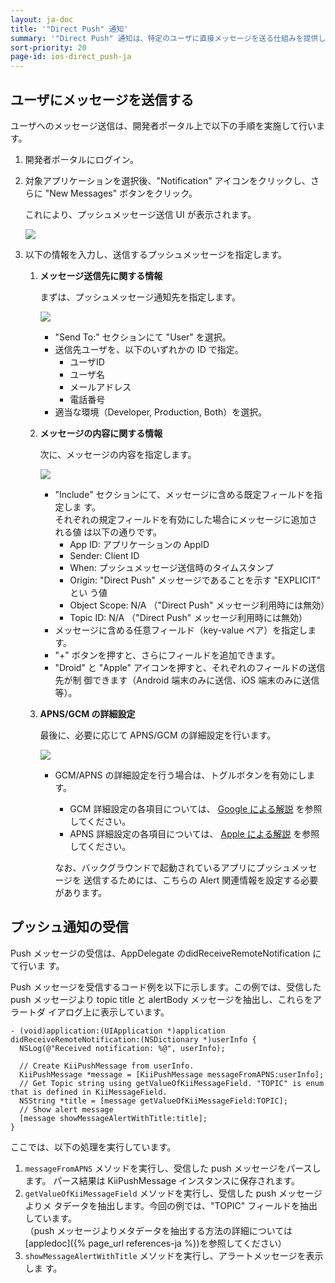 ```yaml
---
layout: ja-doc
title: '"Direct Push" 通知'
summary: '"Direct Push" 通知は、特定のユーザに直接メッセージを送る仕組みを提供します。この機能は、アプリ開発者のみが利用可能です。"Direct Push" メッセージは、開発者ポータルにおいて対象ユーザを選択し、送信内容を入力することで送信されます。'
sort-priority: 20
page-id: ios-direct_push-ja
---
```

## ユーザにメッセージを送信する

ユーザへのメッセージ送信は、開発者ポータル上で以下の手順を実施して行います。

1. 開発者ポータルにログイン。
1. 対象アプリケーションを選択後、"Notification" アイコンをクリックし、さらに "New Messages" ボタンをクリック。

    これにより、プッシュメッセージ送信 UI が表示されます。

    ![](01.png)
1. 以下の情報を入力し、送信するプッシュメッセージを指定します。

    1. **メッセージ送信先に関する情報**

        まずは、プッシュメッセージ通知先を指定します。

        ![](02.png)
        * "Send To:" セクションにて "User" を選択。
        * 送信先ユーザを、以下のいずれかの ID で指定。
            * ユーザID
            * ユーザ名
            * メールアドレス
            * 電話番号
        * 適当な環境（Developer, Production, Both）を選択。

    1. **メッセージの内容に関する情報**

        次に、メッセージの内容を指定します。

        ![](03.png)
        * "Include" セクションにて、メッセージに含める既定フィールドを指定しま
          す。  
            それぞれの規定フィールドを有効にした場合にメッセージに追加される値
            は以下の通りです。
            * App ID: アプリケーションの AppID
            * Sender: Client ID
            * When: プッシュメッセージ送信時のタイムスタンプ
            * Origin: "Direct Push" メッセージであることを示す "EXPLICIT" とい
              う値
            * Object Scope: N/A （"Direct Push" メッセージ利用時には無効）
            * Topic ID: N/A （"Direct Push" メッセージ利用時には無効）
        * メッセージに含める任意フィールド（key-value ペア）を指定します。
        * "+" ボタンを押すと、さらにフィールドを追加できます。
        * "Droid" と "Apple" アイコンを押すと、それぞれのフィールドの送信先が制
          御できます（Android 端末のみに送信、iOS 端末のみに送信等）。

    1. **APNS/GCM の詳細設定**

        最後に、必要に応じて APNS/GCM の詳細設定を行います。

        ![](04.png)
        * GCM/APNS の詳細設定を行う場合は、トグルボタンを有効にします。
            * GCM 詳細設定の各項目については、
              [Google による解説](http://developer.android.com/google/gcm/gcm.html#server)
              を参照してください。
            * APNS 詳細設定の各項目については、
              [Apple による解説](http://developer.apple.com/library/mac/#documentation/NetworkingInternet/Conceptual/RemoteNotificationsPG/ApplePushService/ApplePushService.html)
              を参照してください。

            なお、バックグラウンドで起動されているアプリにプッシュメッセージを
            送信するためには、こちらの Alert 関連情報を設定する必要があります。


## プッシュ通知の受信

Push メッセージの受信は、AppDelegate のdidReceiveRemoteNotification にて行いま
す。

Push メッセージを受信するコード例を以下に示します。この例では、受信した push
メッセージより topic title と alertBody メッセージを抽出し、これらをアラートダ
イアログ上に表示しています。

```objc
- (void)application:(UIApplication *)application didReceiveRemoteNotification:(NSDictionary *)userInfo {
  NSLog(@"Received notification: %@", userInfo);

  // Create KiiPushMessage from userInfo.
  KiiPushMessage *message = [KiiPushMessage messageFromAPNS:userInfo];
  // Get Topic string using getValueOfKiiMessageField. "TOPIC" is enum that is defined in KiiMessageField.
  NSString *title = [message getValueOfKiiMessageField:TOPIC];
  // Show alert message
  [message showMessageAlertWithTitle:title];
}
```

ここでは、以下の処理を実行しています。

1. `messageFromAPNS` メソッドを実行し、受信した push メッセージをパースします。
   パース結果は KiiPushMessage インスタンスに保存されます。
1. `getValueOfKiiMessageField` メソッドを実行し、受信した push メッセージよりメ
   タデータを抽出します。今回の例では、"TOPIC" フィールドを抽出しています。  
   （push メッセージよりメタデータを抽出する方法の詳細については
   [appledoc]({% page_url references-ja %})を参照してください）
1. `showMessageAlertWithTitle` メソッドを実行し、アラートメッセージを表示しま
   す。


